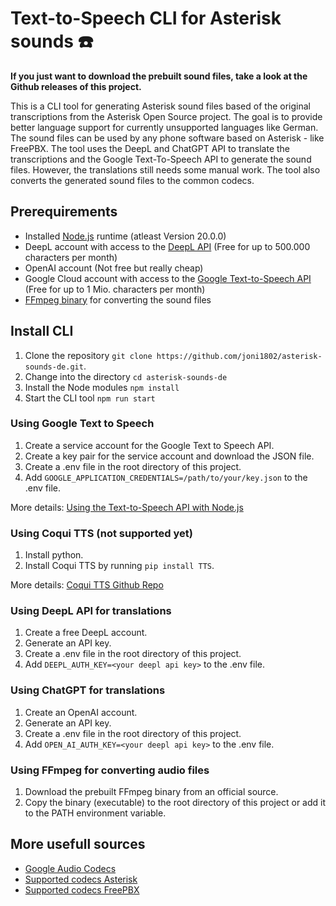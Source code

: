 # Text-to-Speech CLI for Asterisk sounds ☎️

**If you just want to download the prebuilt sound files, take a look at the Github releases of this project.**

This is a CLI tool for generating Asterisk sound files based of the original transcriptions from the Asterisk Open Source project. The goal is to provide better language support for currently unsupported languages like German. The sound files can be used by any phone software based on Asterisk - like FreePBX.
The tool uses the DeepL and ChatGPT API to translate the transcriptions and the Google Text-To-Speech API to generate the sound files. However, the translations still needs some manual work.
The tool also converts the generated sound files to the common codecs.

## Prerequirements

- Installed [Node.js](https://nodejs.org/) runtime (atleast Version 20.0.0)
- DeepL account with access to the [DeepL API](https://www.deepl.com/docs-api) (Free for up to 500.000 characters per month)
- OpenAI account (Not free but really cheap)
- Google Cloud account with access to the [Google Text-to-Speech API](https://cloud.google.com/text-to-speech) (Free for up to 1 Mio. characters per month)
- [FFmpeg binary](https://ffmpeg.org/download.html) for converting the sound files

## Install CLI

1. Clone the repository `git clone https://github.com/joni1802/asterisk-sounds-de.git`.
2. Change into the directory `cd asterisk-sounds-de`
3. Install the Node modules `npm install`
4. Start the CLI tool `npm run start`

### Using Google Text to Speech

1. Create a service account for the Google Text to Speech API.
2. Create a key pair for the service account and download the JSON file.
3. Create a .env file in the root directory of this project.
4. Add `GOOGLE_APPLICATION_CREDENTIALS=/path/to/your/key.json` to the .env file.

More details: [Using the Text-to-Speech API with Node.js](https://codelabs.developers.google.com/codelabs/cloud-text-speech-node#0)

### Using Coqui TTS (not supported yet)

1. Install python.
2. Install Coqui TTS by running `pip install TTS`.

More details: [Coqui TTS Github Repo](https://github.com/coqui-ai/TTS)

### Using DeepL API for translations

1. Create a free DeepL account.
2. Generate an API key.
3. Create a .env file in the root directory of this project.
4. Add `DEEPL_AUTH_KEY=<your deepl api key>` to the .env file.

### Using ChatGPT for translations

1. Create an OpenAI account.
2. Generate an API key.
3. Create a .env file in the root directory of this project.
4. Add `OPEN_AI_AUTH_KEY=<your deepl api key>` to the .env file.

### Using FFmpeg for converting audio files

1. Download the prebuilt FFmpeg binary from an official source.
2. Copy the binary (executable) to the root directory of this project or add it to the PATH environment variable.

## More usefull sources

- [Google Audio Codecs](https://cloud.google.com/speech-to-text/docs/encoding)
- [Supported codecs Asterisk](https://wiki.asterisk.org/wiki/display/AST/Codec+Modules)
- [Supported codecs FreePBX](https://wiki.freepbx.org/display/DIMG/Supported+Codecs)
